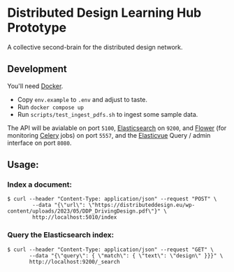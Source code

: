 # Distributed Design Learning Hub Prototype

A collective second-brain for the distributed design network.

## Development

You'll need [Docker](https://www.docker.com/).

- Copy `env.example` to `.env` and adjust to taste.
- Run `docker compose up`
- Run `scripts/test_ingest_pdfs.sh` to ingest some sample data.

The API will be avialable on port `5100`, [Elasticsearch](https://www.elastic.co/elasticsearch) on `9200`, and [Flower](https://flower.readthedocs.io/en/latest/) (for monitoring [Celery](https://docs.celeryq.dev/en/stable/#) jobs) on port `5557`, and the [Elasticvue](https://elasticvue.com/) Query / admin interface on  port `8080`.

## Usage:

### Index a document:

```
$ curl --header "Content-Type: application/json" --request "POST" \
        --data "{\"url\": \"https://distributeddesign.eu/wp-content/uploads/2023/05/DDP_DrivingDesign.pdf\"}" \
        http://localhost:5010/index
```

### Query the Elasticsearch index:

```
$ curl --header "Content-Type: application/json" --request "GET" \
       --data "{\"query\": { \"match\": { \"text\": \"design\" }}}" \
       http://localhost:9200/_search

```
